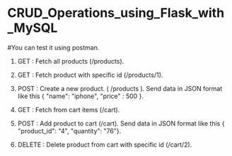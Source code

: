 ﻿# CRUD_Operations_using_Flask_with_MySQL

#You can test it using postman.

1. GET : Fetch all products (/products).
2. GET : Fetch product with specific id  (/products/1).
3. POST : Create a new product. ( /products ). Send data in JSON format like this { "name": "iphone", "price" : 500 }.

4. GET : Fetch from cart items (/cart).
5. POST : Add product to cart (/cart). Send data in JSON format like this { "product_id": "4", "quantity": "76"}.
6. DELETE : Delete product from cart with specific id (/cart/2).
